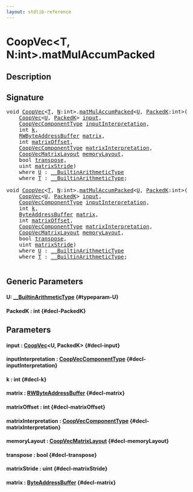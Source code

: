 ```yaml
---
layout: stdlib-reference
---
```


# CoopVec\<T, N:int\>\.matMulAccumPacked

## Description





## Signature 

<pre>
<span class="code_keyword">void</span> <a href="/stdlib-reference/types/coopvec-04/index" class="code_type">CoopVec</a>&lt;<a href="/stdlib-reference/types/coopvec-04/index#typeparam-T" class="code_type">T</a>, <a href="/stdlib-reference/types/coopvec-04/index#decl-N" class="code_var">N</a>:<span class="code_keyword">int</span>&gt;.<a href="/stdlib-reference/types/coopvec-04/matmulaccumpacked-36b">matMulAccumPacked</a>&lt;<a href="/stdlib-reference/types/coopvec-04/matmulaccumpacked-36b#typeparam-U" class="code_type">U</a>, <a href="/stdlib-reference/types/coopvec-04/matmulaccumpacked-36b#decl-PackedK" class="code_var">PackedK</a>:<span class="code_keyword">int</span>&gt;(
    <a href="/stdlib-reference/types/coopvec-04/index" class="code_type">CoopVec</a>&lt;<a href="/stdlib-reference/types/coopvec-04/matmulaccumpacked-36b#typeparam-U" class="code_type">U</a>, <a href="/stdlib-reference/types/coopvec-04/matmulaccumpacked-36b#decl-PackedK" class="code_var">PackedK</a>&gt; <a href="/stdlib-reference/types/coopvec-04/matmulaccumpacked-36b#decl-input" class="code_param">input</a>,
    <a href="/stdlib-reference/types/coopveccomponenttype-047g/index" class="code_type">CoopVecComponentType</a> <a href="/stdlib-reference/types/coopvec-04/matmulaccumpacked-36b#decl-inputInterpretation" class="code_param">inputInterpretation</a>,
    <span class="code_keyword">int</span> <a href="/stdlib-reference/types/coopvec-04/matmulaccumpacked-36b#decl-k" class="code_param">k</a>,
    <a href="/stdlib-reference/types/rwbyteaddressbuffer-0126d/index" class="code_type">RWByteAddressBuffer</a> <a href="/stdlib-reference/types/coopvec-04/matmulaccumpacked-36b#decl-matrix" class="code_param">matrix</a>,
    <span class="code_keyword">int</span> <a href="/stdlib-reference/types/coopvec-04/matmulaccumpacked-36b#decl-matrixOffset" class="code_param">matrixOffset</a>,
    <a href="/stdlib-reference/types/coopveccomponenttype-047g/index" class="code_type">CoopVecComponentType</a> <a href="/stdlib-reference/types/coopvec-04/matmulaccumpacked-36b#decl-matrixInterpretation" class="code_param">matrixInterpretation</a>,
    <a href="/stdlib-reference/types/coopvecmatrixlayout-047d/index" class="code_type">CoopVecMatrixLayout</a> <a href="/stdlib-reference/types/coopvec-04/matmulaccumpacked-36b#decl-memoryLayout" class="code_param">memoryLayout</a>,
    <span class="code_keyword">bool</span> <a href="/stdlib-reference/types/coopvec-04/matmulaccumpacked-36b#decl-transpose" class="code_param">transpose</a>,
    <span class="code_keyword">uint</span> <a href="/stdlib-reference/types/coopvec-04/matmulaccumpacked-36b#decl-matrixStride" class="code_param">matrixStride</a>)
    <span class='code_keyword'>where</span> <a href="/stdlib-reference/types/coopvec-04/matmulaccumpacked-36b#typeparam-U" class="code_type">U</a> : <a href="/stdlib-reference/interfaces/0_builtinarithmetictype-029j/index" class="code_type">__BuiltinArithmeticType</a>
    <span class='code_keyword'>where</span> <a href="/stdlib-reference/types/coopvec-04/index#typeparam-T" class="code_type">T</a> : <a href="/stdlib-reference/interfaces/0_builtinarithmetictype-029j/index" class="code_type">__BuiltinArithmeticType</a>;

<span class="code_keyword">void</span> <a href="/stdlib-reference/types/coopvec-04/index" class="code_type">CoopVec</a>&lt;<a href="/stdlib-reference/types/coopvec-04/index#typeparam-T" class="code_type">T</a>, <a href="/stdlib-reference/types/coopvec-04/index#decl-N" class="code_var">N</a>:<span class="code_keyword">int</span>&gt;.<a href="/stdlib-reference/types/coopvec-04/matmulaccumpacked-36b">matMulAccumPacked</a>&lt;<a href="/stdlib-reference/types/coopvec-04/matmulaccumpacked-36b#typeparam-U" class="code_type">U</a>, <a href="/stdlib-reference/types/coopvec-04/matmulaccumpacked-36b#decl-PackedK" class="code_var">PackedK</a>:<span class="code_keyword">int</span>&gt;(
    <a href="/stdlib-reference/types/coopvec-04/index" class="code_type">CoopVec</a>&lt;<a href="/stdlib-reference/types/coopvec-04/matmulaccumpacked-36b#typeparam-U" class="code_type">U</a>, <a href="/stdlib-reference/types/coopvec-04/matmulaccumpacked-36b#decl-PackedK" class="code_var">PackedK</a>&gt; <a href="/stdlib-reference/types/coopvec-04/matmulaccumpacked-36b#decl-input" class="code_param">input</a>,
    <a href="/stdlib-reference/types/coopveccomponenttype-047g/index" class="code_type">CoopVecComponentType</a> <a href="/stdlib-reference/types/coopvec-04/matmulaccumpacked-36b#decl-inputInterpretation" class="code_param">inputInterpretation</a>,
    <span class="code_keyword">int</span> <a href="/stdlib-reference/types/coopvec-04/matmulaccumpacked-36b#decl-k" class="code_param">k</a>,
    <a href="/stdlib-reference/types/byteaddressbuffer-04b/index" class="code_type">ByteAddressBuffer</a> <a href="/stdlib-reference/types/coopvec-04/matmulaccumpacked-36b#decl-matrix" class="code_param">matrix</a>,
    <span class="code_keyword">int</span> <a href="/stdlib-reference/types/coopvec-04/matmulaccumpacked-36b#decl-matrixOffset" class="code_param">matrixOffset</a>,
    <a href="/stdlib-reference/types/coopveccomponenttype-047g/index" class="code_type">CoopVecComponentType</a> <a href="/stdlib-reference/types/coopvec-04/matmulaccumpacked-36b#decl-matrixInterpretation" class="code_param">matrixInterpretation</a>,
    <a href="/stdlib-reference/types/coopvecmatrixlayout-047d/index" class="code_type">CoopVecMatrixLayout</a> <a href="/stdlib-reference/types/coopvec-04/matmulaccumpacked-36b#decl-memoryLayout" class="code_param">memoryLayout</a>,
    <span class="code_keyword">bool</span> <a href="/stdlib-reference/types/coopvec-04/matmulaccumpacked-36b#decl-transpose" class="code_param">transpose</a>,
    <span class="code_keyword">uint</span> <a href="/stdlib-reference/types/coopvec-04/matmulaccumpacked-36b#decl-matrixStride" class="code_param">matrixStride</a>)
    <span class='code_keyword'>where</span> <a href="/stdlib-reference/types/coopvec-04/matmulaccumpacked-36b#typeparam-U" class="code_type">U</a> : <a href="/stdlib-reference/interfaces/0_builtinarithmetictype-029j/index" class="code_type">__BuiltinArithmeticType</a>
    <span class='code_keyword'>where</span> <a href="/stdlib-reference/types/coopvec-04/index#typeparam-T" class="code_type">T</a> : <a href="/stdlib-reference/interfaces/0_builtinarithmetictype-029j/index" class="code_type">__BuiltinArithmeticType</a>;

</pre>

## Generic Parameters

#### U: [\_\_BuiltinArithmeticType](/stdlib-reference/interfaces/0_builtinarithmetictype-029j/index) {#typeparam-U}
#### PackedK  : int {#decl-PackedK}

## Parameters

#### input  : [CoopVec](/stdlib-reference/types/coopvec-04/index)\<U, PackedK\> {#decl-input}
#### inputInterpretation  : [CoopVecComponentType](/stdlib-reference/types/coopveccomponenttype-047g/index) {#decl-inputInterpretation}
#### k  : int {#decl-k}
#### matrix  : [RWByteAddressBuffer](/stdlib-reference/types/rwbyteaddressbuffer-0126d/index) {#decl-matrix}
#### matrixOffset  : int {#decl-matrixOffset}
#### matrixInterpretation  : [CoopVecComponentType](/stdlib-reference/types/coopveccomponenttype-047g/index) {#decl-matrixInterpretation}
#### memoryLayout  : [CoopVecMatrixLayout](/stdlib-reference/types/coopvecmatrixlayout-047d/index) {#decl-memoryLayout}
#### transpose  : bool {#decl-transpose}
#### matrixStride  : uint {#decl-matrixStride}
#### matrix  : [ByteAddressBuffer](/stdlib-reference/types/byteaddressbuffer-04b/index) {#decl-matrix}

